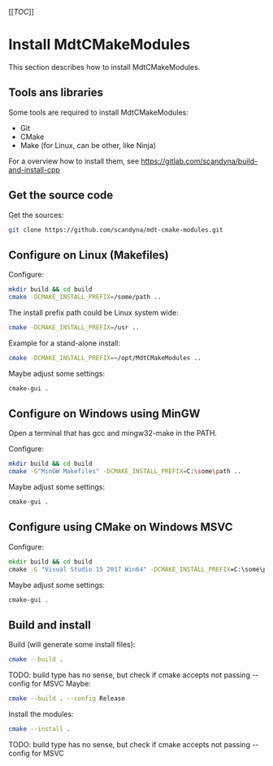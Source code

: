 [[_TOC_]]

# Install MdtCMakeModules

This section describes how to install MdtCMakeModules.

## Tools ans libraries

Some tools are required to install MdtCMakeModules:
 - Git
 - CMake
 - Make (for Linux, can be other, like Ninja)

For a overview how to install them, see https://gitlab.com/scandyna/build-and-install-cpp

## Get the source code

Get the sources:
```bash
git clone https://github.com/scandyna/mdt-cmake-modules.git
```

## Configure on Linux (Makefiles)

Configure:
```bash
mkdir build && cd build
cmake -DCMAKE_INSTALL_PREFIX=/some/path ..
```

The install prefix path could be Linux system wide:
```bash
cmake -DCMAKE_INSTALL_PREFIX=/usr ..
```

Example for a stand-alone install:
```bash
cmake -DCMAKE_INSTALL_PREFIX=~/opt/MdtCMakeModules ..
```

Maybe adjust some settings:
```bash
cmake-gui .
```

## Configure on Windows using MinGW

Open a terminal that has gcc and mingw32-make in the PATH.

Configure:
```bash
mkdir build && cd build
cmake -G"MinGW Makefiles" -DCMAKE_INSTALL_PREFIX=C:\some\path ..
```

Maybe adjust some settings:
```bash
cmake-gui .
```

## Configure using CMake on Windows MSVC

Configure:
```cmd
mkdir build && cd build
cmake -G "Visual Studio 15 2017 Win64" -DCMAKE_INSTALL_PREFIX=C:\some\path ..
```

Maybe adjust some settings:
```bash
cmake-gui .
```

## Build and install

Build (will generate some install files):
```bash
cmake --build .
```

TODO: build type has no sense, but check if cmake accepts not passing --config for MSVC
Maybe:
```bash
cmake --build . --config Release
```

Install the modules:
```bash
cmake --install .
```
TODO: build type has no sense, but check if cmake accepts not passing --config for MSVC
